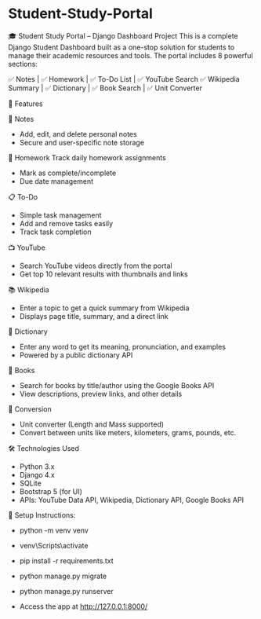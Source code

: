 # Student-Study-Portal
🎓 Student Study Portal – Django Dashboard Project This is a complete Django Student Dashboard built as a one-stop solution for students to manage their academic resources and tools. The portal includes 8 powerful sections:

✅ Notes | ✅ Homework | ✅ To-Do List | ✅ YouTube Search ✅ Wikipedia Summary | ✅ Dictionary | ✅ Book Search | ✅ Unit Converter

🚀 Features

📒 Notes
* Add, edit, and delete personal notes
* Secure and user-specific note storage
  
📝 Homework Track daily homework assignments
* Mark as complete/incomplete
* Due date management
  
📋 To-Do
* Simple task management
* Add and remove tasks easily
* Track task completion

 📺 YouTube
* Search YouTube videos directly from the portal
* Get top 10 relevant results with thumbnails and links
  
 📚 Wikipedia
* Enter a topic to get a quick summary from Wikipedia
* Displays page title, summary, and a direct link
 
📖 Dictionary
* Enter any word to get its meaning, pronunciation, and examples
* Powered by a public dictionary API
 
📘 Books
* Search for books by title/author using the Google Books API
* View descriptions, preview links, and other details
 
🔁 Conversion
* Unit converter (Length and Mass supported)
* Convert between units like meters, kilometers, grams, pounds, etc.


🛠️ Technologies Used

* Python 3.x
* Django 4.x
* SQLite
* Bootstrap 5 (for UI)
* APIs: YouTube Data API, Wikipedia, Dictionary API, Google Books API

  
🔐 Setup Instructions:

* python -m venv venv
* venv\Scripts\activate
* pip install -r requirements.txt
* python manage.py migrate
* python manage.py runserver

* Access the app at http://127.0.0.1:8000/
